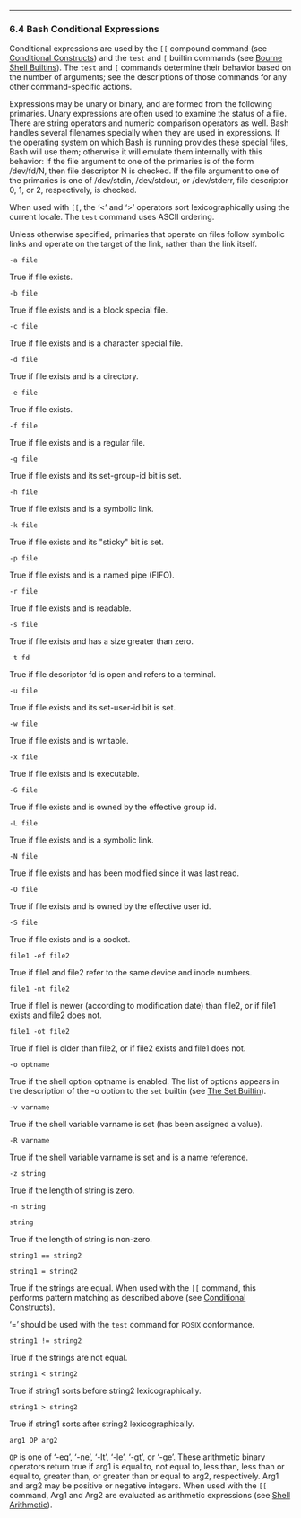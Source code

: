 ___

### 6.4 Bash Conditional Expressions

Conditional expressions are used by the `[[` compound command (see [Conditional Constructs](https://www.gnu.org/software/bash/manual/html_node/Conditional-Constructs.html)) and the `test` and `[` builtin commands (see [Bourne Shell Builtins](https://www.gnu.org/software/bash/manual/html_node/Bourne-Shell-Builtins.html)). The `test` and `[` commands determine their behavior based on the number of arguments; see the descriptions of those commands for any other command-specific actions.

Expressions may be unary or binary, and are formed from the following primaries. Unary expressions are often used to examine the status of a file. There are string operators and numeric comparison operators as well. Bash handles several filenames specially when they are used in expressions. If the operating system on which Bash is running provides these special files, Bash will use them; otherwise it will emulate them internally with this behavior: If the file argument to one of the primaries is of the form /dev/fd/N, then file descriptor N is checked. If the file argument to one of the primaries is one of /dev/stdin, /dev/stdout, or /dev/stderr, file descriptor 0, 1, or 2, respectively, is checked.

When used with `[[`, the ‘<’ and ‘\>’ operators sort lexicographically using the current locale. The `test` command uses ASCII ordering.

Unless otherwise specified, primaries that operate on files follow symbolic links and operate on the target of the link, rather than the link itself.

`-a file`

True if file exists.

`-b file`

True if file exists and is a block special file.

`-c file`

True if file exists and is a character special file.

`-d file`

True if file exists and is a directory.

`-e file`

True if file exists.

`-f file`

True if file exists and is a regular file.

`-g file`

True if file exists and its set-group-id bit is set.

`-h file`

True if file exists and is a symbolic link.

`-k file`

True if file exists and its "sticky" bit is set.

`-p file`

True if file exists and is a named pipe (FIFO).

`-r file`

True if file exists and is readable.

`-s file`

True if file exists and has a size greater than zero.

`-t fd`

True if file descriptor fd is open and refers to a terminal.

`-u file`

True if file exists and its set-user-id bit is set.

`-w file`

True if file exists and is writable.

`-x file`

True if file exists and is executable.

`-G file`

True if file exists and is owned by the effective group id.

`-L file`

True if file exists and is a symbolic link.

`-N file`

True if file exists and has been modified since it was last read.

`-O file`

True if file exists and is owned by the effective user id.

`-S file`

True if file exists and is a socket.

`file1 -ef file2`

True if file1 and file2 refer to the same device and inode numbers.

`file1 -nt file2`

True if file1 is newer (according to modification date) than file2, or if file1 exists and file2 does not.

`file1 -ot file2`

True if file1 is older than file2, or if file2 exists and file1 does not.

`-o optname`

True if the shell option optname is enabled. The list of options appears in the description of the \-o option to the `set` builtin (see [The Set Builtin](https://www.gnu.org/software/bash/manual/html_node/The-Set-Builtin.html)).

`-v varname`

True if the shell variable varname is set (has been assigned a value).

`-R varname`

True if the shell variable varname is set and is a name reference.

`-z string`

True if the length of string is zero.

`-n string`

`string`

True if the length of string is non-zero.

`string1 == string2`

`string1 = string2`

True if the strings are equal. When used with the `[[` command, this performs pattern matching as described above (see [Conditional Constructs](https://www.gnu.org/software/bash/manual/html_node/Conditional-Constructs.html)).

‘\=’ should be used with the `test` command for <small>POSIX</small> conformance.

`string1 != string2`

True if the strings are not equal.

`string1 < string2`

True if string1 sorts before string2 lexicographically.

`string1 > string2`

True if string1 sorts after string2 lexicographically.

`arg1 OP arg2`

`OP` is one of ‘\-eq’, ‘\-ne’, ‘\-lt’, ‘\-le’, ‘\-gt’, or ‘\-ge’. These arithmetic binary operators return true if arg1 is equal to, not equal to, less than, less than or equal to, greater than, or greater than or equal to arg2, respectively. Arg1 and arg2 may be positive or negative integers. When used with the `[[` command, Arg1 and Arg2 are evaluated as arithmetic expressions (see [Shell Arithmetic](https://www.gnu.org/software/bash/manual/html_node/Shell-Arithmetic.html)).
